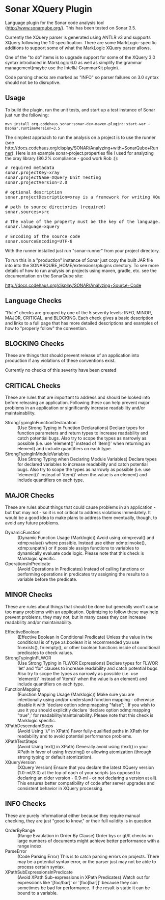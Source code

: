 Sonar XQuery Plugin
===================

Language plugin for the Sonar code analysis tool (http://www.sonarqube.org/).  This has been
tested on Sonar 3.5.

Currently the XQuery parser is generated using ANTLR v3 and supports XQuery following
the 1.0 specification.  There are some MarkLogic-specific additions to
support some of what the MarkLogic XQuery parser allows.

One of the "to do" items is to upgrade support for some of the XQuery 3.0 syntax
introduced in MarkLogic 6.0 as well as simplify the grammar management(maybe use
the IntelliJ GrammarKit plugin).

Code parsing checks are marked as "INFO" so parser failures
on 3.0 syntax should not be to disruptive.

Usage
-----

To build the plugin, run the unit tests, and start up a test instance of Sonar just run
the following:

    mvn install org.codehaus.sonar:sonar-dev-maven-plugin::start-war -Dsonar.runtimeVersion=3.5

The simplest approach to run the analysis on a project is to use the runner (see
http://docs.codehaus.org/display/SONAR/Analyzing+with+SonarQube+Runner).  Here is an example
sonar-project.properties file I used for analyzing the xray library (86.2% compliance - good
work Rob :)):

<pre>
# required metadata
sonar.projectKey=xray
sonar.projectName=XQuery Unit Testing
sonar.projectVersion=2.0

# optional description
sonar.projectDescription=xray is a framework for writing XQuery unit tests on MarkLogic Server

# path to source directories (required)
sonar.sources=src

# The value of the property must be the key of the language.
sonar.language=xquery

# Encoding of the source code
sonar.sourceEncoding=UTF-8
</pre>

With the runner installed just run "sonar-runner" from your project directory.

To run this in a "production" instance of Sonar just copy the built JAR file into
into the SONARQUBE_HOME/extensions/plugins directory.  To see more details of how to
run analysis on projects using maven, gradle, etc. see the documentation on the SonarQube
site:

http://docs.codehaus.org/display/SONAR/Analyzing+Source+Code

Language Checks
---------------

"Rule" checks are grouped by one of the 5 severity levels: INFO, MINOR, MAJOR,
CRITICAL, and BLOCKING.  Each check gives a basic description and links to a
full page that has more detailed descriptions and examples of how to "properly
follow" the convention.

BLOCKING Checks
---------------

These are things that should prevent release of an application into production
if any violations of these conventions exist.

Currently no checks of this severity have been created

CRITICAL Checks
---------------

These are rules that are important to address and should be looked into before
releasing an application.  Following these can help prevent major problems in an
application or significantly increase readability and/or maintainability.

<dl>
    <dt>StrongTypingInFunctionDeclaration</dt>
    <dd>
        (Use Strong Typing in Function Declarations)
        Declare types for function parameters and return types
        to increase readability and catch potential bugs.
        Also try to scope the types as narrowly as possible
        (i.e. use 'element()' instead of 'item()' when returning an element)
        and include quantifiers on each type.
    </dd>
    <dt>StrongTypingInModuleVariables</dt>
    <dd>
        (Use Strong Typing when Declaring Module Variables)
        Declare types for declared variables to increase readability and catch potential bugs.
        Also try to scope the types as narrowly as possible
        (i.e. use 'element()' instead of 'item()' when the value is an element)
        and include quantifiers on each type.
    </dd>
</dl>

MAJOR Checks
-----------

These are rules about things that could cause problems in an application - but
that may not - so it is not critical to address violations immedately.  It would
be a good idea to make plans to address them eventually, though, to avoid any
future problems.

<dl>
    <dt>DynamicFunction</dt>
    <dd>
        (Dynamic Function Usage (Marklogic))
        Avoid using xdmp:eval() and xdmp:value() where possible.
        Instead use either xdmp:invoke(), xdmp:unpath()
        or if possible assign functions to variables to dynamically evaluate code logic.
        Please note that this check is Marklogic specific.
    </dd>
    <dt>OperationsInPredicate</dt>
    <dd>
        (Avoid Operations in Predicates)
        Instead of calling functions or performing operations in predicates
        try assigning the results to a variable before the predicate.
    </dd>
</dl>

MINOR Checks
------------

These are rules about things that should be done but generally won't cause too
many problems with an application.  Optimizing to follow these may help prevent
problems, they may not, but in many cases they can increase readability and/or
maintainability.

<dl>
    <dt>EffectiveBoolean</dt>
    <dd>
        (Effective Boolean in Conditional Predicate)
        Unless the value in the conditional is of type xs:boolean it is recommended you use
        fn:exists(), fn:empty(), or other boolean functions inside of conditional predicates to check values.
    </dd>
    <dt>StrongTypingInFLWOR</dt>
    <dd>
        (Use Strong Typing in FLWOR Expressions)
        Declare types for FLWOR 'let' and 'for' clauses to increase readability and catch potential bugs.
        Also try to scope the types as narrowly as possible
        (i.e. use 'element()' instead of 'item()' when the value is an element)
        and include quantifiers on each type.
    </dd>
    <dt>FunctionMapping</dt>
    <dd>
        (Function Mapping Usage (Marklogic))
        Make sure you are intentionally using and/or understand function mapping
        - otherwise disable it with 'declare option xdmp:mapping "false";'.
        If you wish to use it you should explicitly declare 'declare option xdmp:mapping "true";'
        for readability/maintainability.
        Please note that this check is Marklogic specific.
    </dd>
    <dt>XPathDescendantSteps</dt>
    <dd>
        (Avoid Using '//' in XPath)
        Favor fully-qualified paths in XPath
        for readability and to avoid potential performance problems.
    </dd>
    <dt>XPathTextSteps</dt>
    <dd>
        (Avoid Using text() in XPath)
        Generally avoid using /text() in your XPath in favor of using fn:string() or allowing atomization
        (through strong typing or default atomization).
    </dd>
    <dt>XQueryVersion</dt>
    <dd>
        (XQuery Version)
        Ensure that you declare the latest XQuery version (1.0-ml/3.0)
        at the top of each of your scripts
        (as opposed to declaring an older version - 0.9-ml - or not declaring a version at all).
        This ensures better compatibility of code after server upgrades
        and consistent behavior in XQuery processing.
    </dd>
</dl>

INFO Checks
-----------

These are purely informational either because they require manual checking, they
are just "good to know," or their full validity is in question.

<dl>
    <dt>OrderByRange</dt>
    <dd>
        (Range Evaulation in Order By Clause)
        Order bys or gt/lt checks on large numbers of documents
        might achieve better performance with a range index.
    </dd>
    <dt>ParseError</dt>
    <dd>
        (Code Parsing Error)
        This is to catch parsing errors on projects.
        There may be a potential syntax error, or the parser just may not be able to process certain syntax.
    </dd>
    <dt>XPathSubExpressionsInPredicate</dt>
    <dd>
        (Avoid XPath Sub-expressions in XPath Predicates)
        Watch out for expressions like '[foo/bar]' or '[foo[bar]]'
        because they can sometimes be bad for performance.
        If the result is static it can be bound to a variable.
    </dd>
</dl>